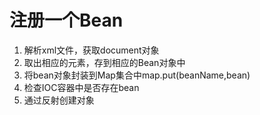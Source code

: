 # 注册一个Bean
 1. 解析xml文件，获取document对象
 2. 取出相应的元素，存到相应的Bean对象中
 3. 将bean对象封装到Map集合中map.put(beanName,bean)
 4. 检查IOC容器中是否存在bean
 5. 通过反射创建对象